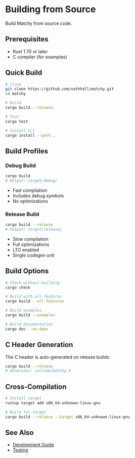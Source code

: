 # Building from Source

Build Matchy from source code.

## Prerequisites

- Rust 1.70 or later
- C compiler (for examples)

## Quick Build

```bash
# Clone
git clone https://github.com/sethhall/matchy.git
cd matchy

# Build
cargo build --release

# Test
cargo test

# Install CLI
cargo install --path .
```

## Build Profiles

### Debug Build

```bash
cargo build
# Output: target/debug/
```

- Fast compilation
- Includes debug symbols
- No optimizations

### Release Build

```bash
cargo build --release
# Output: target/release/
```

- Slow compilation
- Full optimizations
- LTO enabled
- Single codegen unit

## Build Options

```bash
# Check without building
cargo check

# Build with all features
cargo build --all-features

# Build examples
cargo build --examples

# Build documentation
cargo doc --no-deps
```

## C Header Generation

The C header is auto-generated on release builds:

```bash
cargo build --release
# Generates: include/matchy.h
```

## Cross-Compilation

```bash
# Install target
rustup target add x86_64-unknown-linux-gnu

# Build for target
cargo build --release --target x86_64-unknown-linux-gnu
```

## See Also

- [Development Guide](../development.md)
- [Testing](testing.md)
